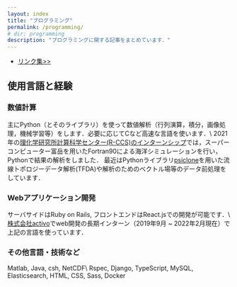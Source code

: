 ```yaml
---
layout: index
title: "プログラミング"
permalink: /programming/
# dir: programming
description: "プログラミングに関する記事をまとめています．"
---
```


- [リンク集>>](/programming/links)

## 使用言語と経験
### 数値計算
主にPython（とそのライブラリ）を使って数値解析（行列演算，積分，画像処理，機械学習等）をします．必要に応じてCなど高速な言語を使います．\\
2021年の[理化学研究所計算科学センター(R-CCS)のインターンシップ](https://www.r-ccs.riken.jp/outreach/schools/200604/)では，スーパーコンピューター富岳を用いたFortran90による海洋シミュレーションを行い，Pythonで結果の解析をしました．
最近はPythonライブラリ[psiclone](https://github.com/t-uda/psiclone)を用いた流線トポロジーデータ解析(TFDA)や解析のためのベクトル場等のデータ前処理をしています．

### Webアプリケーション開発
サーバサイドはRuby on Rails, フロントエンドはReact.jsでの開発が可能です．\\
[株式会社activo](https://corp.activo.jp/)でweb開発の長期インターン（2019年9月 ~ 2022年2月現在）で上記の言語を使っています．

### その他言語・技術など
Matlab, Java, csh, NetCDF\\
Rspec, Django, TypeScript, MySQL, Elasticsearch, HTML, CSS, Sass, Docker
